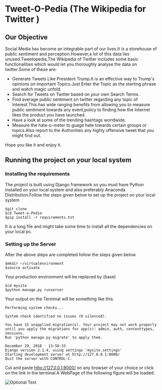 # Tweet-O-Pedia (The Wikipedia for Twitter )

## Our Objective
Social Media has become an integrable part of our lives.It is a storehouse of public sentiment and perception.However,a lot of this data lies unused.Tweetopedia,The Wikipedia of Twitter includes some basic functionalities which would let you thoroughly analyse the data on twitter.Some of these are:
  <ul>
    <li>Generate Tweets Like President Trump.It is an effective way to Trump's opinions on important Topics.Just Enter the Topic as the starting phrase and watch magic unfold.</li>
    <li>Search for Tweets on Twitter based on your own Search Terms.</li>
    <li>Find average public sentiment on twitter regarding any topic of Interest.This has wide ranging benefits from allowing you to measure public sentiment towards any event,policy to finding how the Internet likes the product you have launched.</li>
    <li>Have a look at some of the trending hashtags worldwide.</li>
    <li>Measure the hate-o-meter to guage hate towards certain groups or topics.Also report to the Authorities any highly offensive tweet that you might find out.</li></ul>
Hope you like it and enjoy it.
  
## Running the project on your local system

### Installing the requirements
The project is built using Django framework so you must have Python installed on your local system and also preferably Anaconda Distribution.Follow the steps given below to set up the project on your local system

```terminal
$git clone 
$cd Tweet-o-Pedia 
$pip install -r requirements.txt 
```
 It is a long file and might take some time to install all the dependencies on your local pc.
 
 ### Setting up the Server
 
 After the above steps are completed follow the steps given below
 ```terminal
 $mkdir ~/virtualenvironment
 $source activate
 ```
 Your production environment will be replaced by (base)
 
 ```terminal
 $cd mysite
 $python manage.py runserver 
 ```
 
 Your output on the Terminal will be something like this.
 
 ```
 Performing system checks...

System check identified no issues (0 silenced).

You have 15 unapplied migration(s). Your project may not work properly until you apply the migrations for app(s): admin, auth, contenttypes, sessions.
Run 'python manage.py migrate' to apply them.

December 29, 2018 - 13:50:33
Django version 2.1.4, using settings 'mysite.settings'
Starting development server at http://127.0.0.1:8000/
Quit the server with CONTROL-C.
 ```
 
 Cut and paste http://127.0.0.1:8000/ on any browser of your choice or click on the link in the terminal.A WebPage of the following figure will be loaded:
 
 
 ![Optional Text](../master/screenomatic.png)
 
